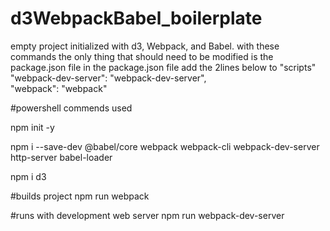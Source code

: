 # d3WebpackBabel_boilerplate
empty project initialized with d3, Webpack, and Babel. 
with these commands the only thing that should need to be modified is the package.json file
in the package.json file add the 2lines below to "scripts" <br/>
"webpack-dev-server": "webpack-dev-server",<br/>
"webpack": "webpack"


#powershell commends used

npm init -y

npm i --save-dev @babel/core webpack webpack-cli webpack-dev-server http-server babel-loader

npm i d3

#builds project
npm run webpack

#runs with development web server
npm run webpack-dev-server
